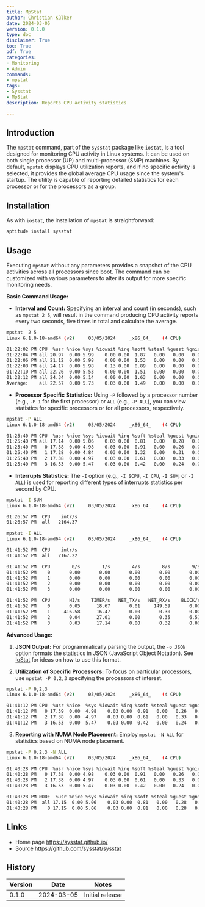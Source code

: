 ```yaml
---
title: MpStat
author: Christian Külker
date: 2024-03-05
version: 0.1.0
type: doc
disclaimer: True
toc: True
pdf: True
categories:
- Monitoring
- Admin
commands:
- mpstat
tags:
- Sysstat
- MpStat
description: Reports CPU activity statistics

---
```


## Introduction

The `mpstat` command, part of the `sysstat` package like `iostat`, is a
tool designed for monitoring CPU activity in Linux systems. It can be
used on both single processor (UP) and multi-processor (SMP) machines. By
default, `mpstat` displays CPU utilization reports, and if no specific activity
is selected, it provides the global average CPU usage since the system's
startup. The utility is capable of reporting detailed statistics for
each processor or for the processors as a group.

## Installation

As with `iostat`, the installation of `mpstat` is straightforward:

```bash
aptitude install sysstat
```

## Usage

Executing `mpstat` without any parameters provides a snapshot of the CPU
activities across all processors since boot. The command can be customized with
various parameters to alter its output for more specific monitoring needs.

__Basic Command Usage:__

- __Interval and Count:__ Specifying an interval and count (in seconds), such
  as `mpstat 2 5`, will result in the command producing CPU activity reports
every two seconds, five times in total and calculate the average.

```bash
mpstat  2 5
Linux 6.1.0-18-amd64 (v2)     03/05/2024     _x86_64_    (4 CPU)

01:22:02 PM CPU  %usr %nice %sys %iowait %irq %soft %steal %guest %gnice %idle
01:22:04 PM all 20.97  0.00 5.99    0.00 0.00  1.87   0.00   0.00   0.00 71.16
01:22:06 PM all 21.12  0.00 5.98    0.00 0.00  1.53   0.00   0.00   0.00 71.37
01:22:08 PM all 24.17  0.00 5.98    0.13 0.00  0.89   0.00   0.00   0.00 68.83
01:22:10 PM all 22.26  0.00 5.53    0.00 0.00  1.51   0.00   0.00   0.00 70.69
01:22:12 PM all 24.34  0.00 5.14    0.00 0.00  1.63   0.00   0.00   0.00 68.88
Average:    all 22.57  0.00 5.73    0.03 0.00  1.49   0.00   0.00   0.00 70.19
```

- __Processor Specific Statistics:__ Using `-P` followed by a processor number
  (e.g., `-P 1` for the first processor) or `ALL` (e.g., `-P ALL`), you can
view statistics for specific processors or for all processors, respectively.

```bash
mpstat -P ALL
Linux 6.1.0-18-amd64 (v2)     03/05/2024     _x86_64_    (4 CPU)

01:25:40 PM CPU  %usr %nice %sys %iowait %irq %soft %steal %guest %gnice %idle
01:25:40 PM all 17.14  0.00 5.06    0.03 0.00  0.81   0.00   0.28   0.00 76.67
01:25:40 PM   0 17.38  0.00 4.98    0.03 0.00  0.91   0.00   0.26   0.00 76.46
01:25:40 PM   1 17.28  0.00 4.84    0.03 0.00  1.32   0.00   0.31   0.00 76.22
01:25:40 PM   2 17.38  0.00 4.97    0.03 0.00  0.61   0.00   0.33   0.00 76.69
01:25:40 PM   3 16.53  0.00 5.47    0.03 0.00  0.42   0.00   0.24   0.00 77.32
```


- __Interrupts Statistics:__ The `-I` option (e.g., `-I SCPU`, `-I CPU`, `-I
  SUM`, or `-I ALL`) is used for reporting different types of interrupts
statistics per second by CPU.

```bash
mpstat -I SUM
Linux 6.1.0-18-amd64 (v2)     03/05/2024     _x86_64_    (4 CPU)

01:26:57 PM  CPU    intr/s
01:26:57 PM  all   2164.37
```

```bash
mpstat -I ALL
Linux 6.1.0-18-amd64 (v2)     03/05/2024     _x86_64_    (4 CPU)

01:41:52 PM  CPU    intr/s
01:41:52 PM  all   2167.22

01:41:52 PM  CPU        0/s        1/s        4/s        8/s        9/s ...
01:41:52 PM    0       0.00       0.00       0.00       0.00       0.00 ...
01:41:52 PM    1       0.00       0.00       0.00       0.00       0.00 ...
01:41:52 PM    2       0.00       0.00       0.00       0.00       0.00 ...
01:41:52 PM    3       0.00       0.00       0.00       0.00       0.00 ...

01:41:52 PM  CPU       HI/s    TIMER/s   NET_TX/s   NET_RX/s    BLOCK/s ...
01:41:52 PM    0       0.05      18.67       0.01     149.59       0.00 ...
01:41:52 PM    1     416.58      16.47       0.00       0.30       0.00 ...
01:41:52 PM    2       0.04      27.01       0.00       0.35       6.51 ...
01:41:52 PM    3       0.03      17.14       0.00       0.32       0.00 ...
```
__Advanced Usage:__

1. __JSON Output:__ For programmatically parsing the output, the `-o JSON`
  option formats the statistics in JSON (JavaScript Object Notation).
  See [IoStat](iostat.md) for ideas on how to use this format.

2. __Utilization of Specific Processors:__ To focus on particular processors,
use `mpstat -P 0,2,3` specifying the processors of interest.

```bash
mpstat -P 0,2,3
Linux 6.1.0-18-amd64 (v2)     03/05/2024     _x86_64_    (4 CPU)

01:41:12 PM CPU  %usr %nice  %sys %iowait %irq %soft %steal %guest %gnice %idle
01:41:12 PM   0 17.39  0.00  4.98    0.03 0.00  0.91   0.00   0.26   0.00 76.44
01:41:12 PM   2 17.38  0.00  4.97    0.03 0.00  0.61   0.00   0.33   0.00 76.69
01:41:12 PM   3 16.53  0.00  5.47    0.03 0.00  0.42   0.00   0.24   0.00 77.32
```
3. __Reporting with NUMA Node Placement:__ Employ `mpstat -N ALL` for
statistics based on NUMA node placement.

```bash
mpstat -P 0,2,3 -N ALL
Linux 6.1.0-18-amd64 (v2)     03/05/2024     _x86_64_    (4 CPU)

01:40:28 PM CPU  %usr %nice %sys %iowait %irq %soft %steal %guest %gnice %idle
01:40:28 PM   0 17.38  0.00 4.98    0.03 0.00  0.91   0.00   0.26   0.00 76.44
01:40:28 PM   2 17.38  0.00 4.97    0.03 0.00  0.61   0.00   0.33   0.00 76.69
01:40:28 PM   3 16.53  0.00 5.47    0.03 0.00  0.42   0.00   0.24   0.00 77.32

01:40:28 PM NODE  %usr %nice %sys %iowait %irq %soft %steal %guest %gnice %idle
01:40:28 PM  all 17.15  0.00 5.06    0.03 0.00  0.81   0.00   0.28   0.00 76.66
01:40:28 PM    0 17.15  0.00 5.06    0.03 0.00  0.81   0.00   0.28   0.00 76.66
```

## Links

- Home page <https://sysstat.github.io/>
- Source <https://github.com/sysstat/sysstat>

## History

| Version | Date       | Notes                                                |
| ------- | ---------- | ---------------------------------------------------- |
| 0.1.0   | 2024-03-05 | Initial release                                      |





